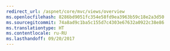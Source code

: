 ```yaml
---
redirect_url: /aspnet/core/mvc/views/overview
ms.openlocfilehash: 8286bd9051fc354e58fd9ea3963b59c18e2a3d50
ms.sourcegitcommit: 74a8ad9c1ba5c155d7c4303e67632a0922c38e86
ms.translationtype: HT
ms.contentlocale: ru-RU
ms.lasthandoff: 09/20/2017
---
```


